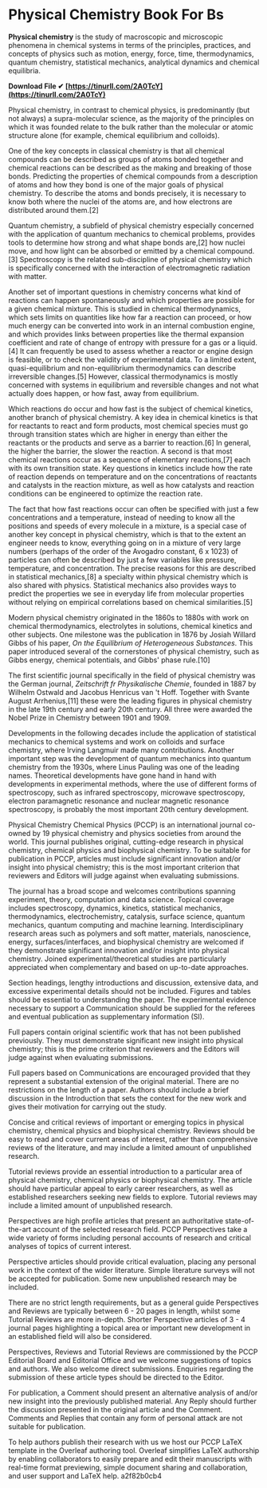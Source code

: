 # Physical Chemistry Book For Bs
 
 
**Physical chemistry** is the study of macroscopic and microscopic phenomena in chemical systems in terms of the principles, practices, and concepts of physics such as motion, energy, force, time, thermodynamics, quantum chemistry, statistical mechanics, analytical dynamics and chemical equilibria.
 
**Download File ✔ [https://tinurll.com/2A0TcY](https://tinurll.com/2A0TcY)**


 
Physical chemistry, in contrast to chemical physics, is predominantly (but not always) a supra-molecular science, as the majority of the principles on which it was founded relate to the bulk rather than the molecular or atomic structure alone (for example, chemical equilibrium and colloids).
 
One of the key concepts in classical chemistry is that all chemical compounds can be described as groups of atoms bonded together and chemical reactions can be described as the making and breaking of those bonds. Predicting the properties of chemical compounds from a description of atoms and how they bond is one of the major goals of physical chemistry. To describe the atoms and bonds precisely, it is necessary to know both where the nuclei of the atoms are, and how electrons are distributed around them.[2]
 
Quantum chemistry, a subfield of physical chemistry especially concerned with the application of quantum mechanics to chemical problems, provides tools to determine how strong and what shape bonds are,[2] how nuclei move, and how light can be absorbed or emitted by a chemical compound.[3] Spectroscopy is the related sub-discipline of physical chemistry which is specifically concerned with the interaction of electromagnetic radiation with matter.
 
Another set of important questions in chemistry concerns what kind of reactions can happen spontaneously and which properties are possible for a given chemical mixture. This is studied in chemical thermodynamics, which sets limits on quantities like how far a reaction can proceed, or how much energy can be converted into work in an internal combustion engine, and which provides links between properties like the thermal expansion coefficient and rate of change of entropy with pressure for a gas or a liquid.[4] It can frequently be used to assess whether a reactor or engine design is feasible, or to check the validity of experimental data. To a limited extent, quasi-equilibrium and non-equilibrium thermodynamics can describe irreversible changes.[5] However, classical thermodynamics is mostly concerned with systems in equilibrium and reversible changes and not what actually does happen, or how fast, away from equilibrium.
 
Which reactions do occur and how fast is the subject of chemical kinetics, another branch of physical chemistry. A key idea in chemical kinetics is that for reactants to react and form products, most chemical species must go through transition states which are higher in energy than either the reactants or the products and serve as a barrier to reaction.[6] In general, the higher the barrier, the slower the reaction. A second is that most chemical reactions occur as a sequence of elementary reactions,[7] each with its own transition state. Key questions in kinetics include how the rate of reaction depends on temperature and on the concentrations of reactants and catalysts in the reaction mixture, as well as how catalysts and reaction conditions can be engineered to optimize the reaction rate.

The fact that how fast reactions occur can often be specified with just a few concentrations and a temperature, instead of needing to know all the positions and speeds of every molecule in a mixture, is a special case of another key concept in physical chemistry, which is that to the extent an engineer needs to know, everything going on in a mixture of very large numbers (perhaps of the order of the Avogadro constant, 6 x 1023) of particles can often be described by just a few variables like pressure, temperature, and concentration. The precise reasons for this are described in statistical mechanics,[8] a specialty within physical chemistry which is also shared with physics. Statistical mechanics also provides ways to predict the properties we see in everyday life from molecular properties without relying on empirical correlations based on chemical similarities.[5]
 
Modern physical chemistry originated in the 1860s to 1880s with work on chemical thermodynamics, electrolytes in solutions, chemical kinetics and other subjects. One milestone was the publication in 1876 by Josiah Willard Gibbs of his paper, *On the Equilibrium of Heterogeneous Substances*. This paper introduced several of the cornerstones of physical chemistry, such as Gibbs energy, chemical potentials, and Gibbs' phase rule.[10]
 
The first scientific journal specifically in the field of physical chemistry was the German journal, *Zeitschrift fr Physikalische Chemie*, founded in 1887 by Wilhelm Ostwald and Jacobus Henricus van 't Hoff. Together with Svante August Arrhenius,[11] these were the leading figures in physical chemistry in the late 19th century and early 20th century. All three were awarded the Nobel Prize in Chemistry between 1901 and 1909.
 
Developments in the following decades include the application of statistical mechanics to chemical systems and work on colloids and surface chemistry, where Irving Langmuir made many contributions. Another important step was the development of quantum mechanics into quantum chemistry from the 1930s, where Linus Pauling was one of the leading names. Theoretical developments have gone hand in hand with developments in experimental methods, where the use of different forms of spectroscopy, such as infrared spectroscopy, microwave spectroscopy, electron paramagnetic resonance and nuclear magnetic resonance spectroscopy, is probably the most important 20th century development.
 
Physical Chemistry Chemical Physics (PCCP) is an international journal co-owned by 19 physical chemistry and physics societies from around the world. This journal publishes original, cutting-edge research in physical chemistry, chemical physics and biophysical chemistry. To be suitable for publication in PCCP, articles must include significant innovation and/or insight into physical chemistry; this is the most important criterion that reviewers and Editors will judge against when evaluating submissions.
 
The journal has a broad scope and welcomes contributions spanning experiment, theory, computation and data science. Topical coverage includes spectroscopy, dynamics, kinetics, statistical mechanics, thermodynamics, electrochemistry, catalysis, surface science, quantum mechanics, quantum computing and machine learning. Interdisciplinary research areas such as polymers and soft matter, materials, nanoscience, energy, surfaces/interfaces, and biophysical chemistry are welcomed if they demonstrate significant innovation and/or insight into physical chemistry. Joined experimental/theoretical studies are particularly appreciated when complementary and based on up-to-date approaches.
 
Section headings, lengthy introductions and discussion, extensive data, and excessive experimental details should not be included. Figures and tables should be essential to understanding the paper. The experimental evidence necessary to support a Communication should be supplied for the referees and eventual publication as supplementary information (SI).
 
Full papers contain original scientific work that has not been published previously. They must demonstrate significant new insight into physical chemistry; this is the prime criterion that reviewers and the Editors will judge against when evaluating submissions.
 
Full papers based on Communications are encouraged provided that they represent a substantial extension of the original material. There are no restrictions on the length of a paper. Authors should include a brief discussion in the Introduction that sets the context for the new work and gives their motivation for carrying out the study.
 
Concise and critical reviews of important or emerging topics in physical chemistry, chemical physics and biophysical chemistry. Reviews should be easy to read and cover current areas of interest, rather than comprehensive reviews of the literature, and may include a limited amount of unpublished research.
 
Tutorial reviews provide an essential introduction to a particular area of physical chemistry, chemical physics or biophysical chemistry. The article should have particular appeal to early career researchers, as well as established researchers seeking new fields to explore. Tutorial reviews may include a limited amount of unpublished research.
 
Perspectives are high profile articles that present an authoritative state-of-the-art account of the selected research field. PCCP Perspectives take a wide variety of forms including personal accounts of research and critical analyses of topics of current interest.
 
Perspective articles should provide critical evaluation, placing any personal work in the context of the wider literature. Simple literature surveys will not be accepted for publication. Some new unpublished research may be included.
 
There are no strict length requirements, but as a general guide Perspectives and Reviews are typically between 6 - 20 pages in length, whilst some Tutorial Reviews are more in-depth. Shorter Perspective articles of 3 - 4 journal pages highlighting a topical area or important new development in an established field will also be considered.
 
Perspectives, Reviews and Tutorial Reviews are commissioned by the PCCP Editorial Board and Editorial Office and we welcome suggestions of topics and authors. We also welcome direct submissions. Enquiries regarding the submission of these article types should be directed to the Editor.
 
For publication, a Comment should present an alternative analysis of and/or new insight into the previously published material. Any Reply should further the discussion presented in the original article and the Comment. Comments and Replies that contain any form of personal attack are not suitable for publication.
 
To help authors publish their research with us we host our PCCP LaTeX template in the Overleaf authoring tool. Overleaf simplifies LaTeX authorship by enabling collaborators to easily prepare and edit their manuscripts with real-time format previewing, simple document sharing and collaboration, and user support and LaTeX help.
 a2f82b0cb4
 
